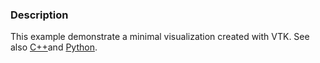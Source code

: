 ### Description
This example demonstrate a minimal visualization created with VTK.
See also [C++](/Cxx/Rendering/CylinderRenderingProperties)and [Python](/Python/Cylinder).

